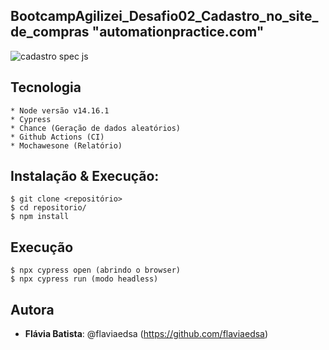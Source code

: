 
## BootcampAgilizei_Desafio02_Cadastro_no_site_de_compras "automationpractice.com"

![cadastro spec js](https://user-images.githubusercontent.com/42754007/141793185-04d763d2-ba9a-4063-9106-21d9ad10a1bc.gif)

## Tecnologia

    * Node versão v14.16.1
    * Cypress
    * Chance (Geração de dados aleatórios)
    * Github Actions (CI)
    * Mochawesone (Relatório)

## Instalação & Execução:

    $ git clone <repositório>
    $ cd repositorio/
    $ npm install

## Execução

    $ npx cypress open (abrindo o browser)
    $ npx cypress run (modo headless)

## Autora
 
* **Flávia Batista**: @flaviaedsa (https://github.com/flaviaedsa)
